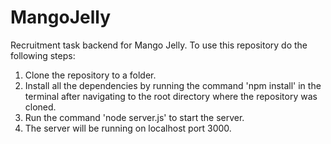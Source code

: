 # MangoJelly
Recruitment task backend for Mango Jelly.
To use this repository do the following steps:
  1. Clone the repository to a folder.
  2. Install all the dependencies by running the command 'npm install' in the terminal after navigating to the root directory where the repository was cloned.
  3. Run the command 'node server.js' to start the server.
  4. The server will be running on localhost port 3000.
